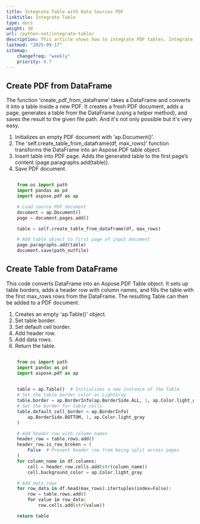 ```yaml
---
title: Integrate Table with Data Sources PDF
linktitle: Integrate Table
type: docs
weight: 30
url: /python-net/integrate-table/
description: This article shows how to integrate PDF tables. Integrate Table with Database and determine if the table will split on the current page.
lastmod: "2025-09-17"
sitemap:
    changefreq: "weekly"
    priority: 0.7
---
```


## Create PDF from DataFrame

The function 'create_pdf_from_dataframe' takes a  DataFrame and converts it into a table inside a new PDF. It creates a fresh PDF document, adds a page, generates a table from the DataFrame (using a helper method), and saves the result to the given file path. And it's not only possible but it's very easy.

1. Initializes an empty PDF document with 'ap.Document()'.
1. The 'self.create_table_from_dataframe(df, max_rows)' function transforms the DataFrame into an Aspose.PDF table object.
1. Insert table into PDF page. Adds the generated table to the first page’s content (page.paragraphs.add(table)).
1. Save PDF document.

```python

    from os import path
    import pandas as pd
    import aspose.pdf as ap

    # Load source PDF document
    document = ap.Document()
    page = document.pages.add()

    table = self.create_table_from_dataframe(df, max_rows)

    # Add table object to first page of input document
    page.paragraphs.add(table)
    document.save(path_outfile)
```

## Create Table from DataFrame

This code converts DataFrame into an Aspose.PDF Table object. It sets up table borders, adds a header row with column names, and fills the table with the first max_rows rows from the DataFrame. The resulting Table can then be added to a PDF document.

1. Creates an empty 'ap.Table()' object.
1. Set table border.
1. Set default cell border.
1. Add header row.
1. Add data rows.
1. Return the table.

```python

    from os import path
    import pandas as pd
    import aspose.pdf as ap

    
    table = ap.Table()  # Initializes a new instance of the Table
    # Set the table border color as LightGray
    table.border = ap.BorderInfo(ap.BorderSide.ALL, 1, ap.Color.light_gray)
    # Set the border for table cells
    table.default_cell_border = ap.BorderInfo(
        ap.BorderSide.BOTTOM, 1, ap.Color.light_gray
    )

    # Add header row with column names
    header_row = table.rows.add()
    header_row.is_row_broken = (
        False  # Prevent header row from being split across pages
    )
    for column_name in df.columns:
        cell = header_row.cells.add(str(column_name))
        cell.background_color = ap.Color.light_gray

    # Add data rows
    for row_data in df.head(max_rows).itertuples(index=False):
        row = table.rows.add()
        for value in row_data:
            row.cells.add(str(value))

    return table
```